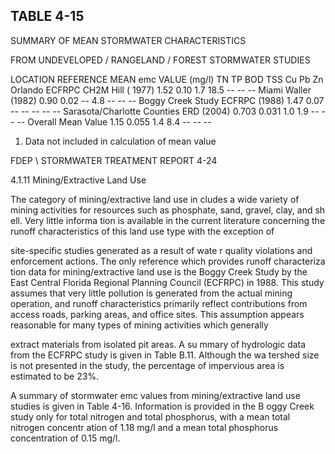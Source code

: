 <!-- NEEDS USER REVIEW -->
## TABLE  4-15 
 

 SUMMARY  OF  MEAN  STORMWATER  CHARACTERISTICS 

 FROM  UNDEVELOPED / RANGELAND / FOREST  STORMWATER  STUDIES 
 
LOCATION 
REFERENCE 
MEAN  emc  VALUE  (mg/l) 
TN 
TP 
BOD 
TSS 
Cu 
Pb 
Zn 
Orlando ECFRPC CH2M Hill (
1977) 1.52 0.10 1.7 18.5 -- -- -- 
Miami Waller (1982) 0.90 0.02 -- 4.8 -- -- -- 
Boggy Creek Study ECFRPC (1988) 1.47 0.07 -- -- -- -- -- 
Sarasota/Charlotte Counties ERD (2004) 0.703 0.031 1.0 1.9 -- -- -- 
Overall Mean Value 1.15 0.055 1.4 8.4 -- -- -- 
 
1.  Data not included in calculation of mean value
 

FDEP \ STORMWATER  TREATMENT  REPORT 
4-24 
 

 
4.1.11 Mining/Extractive Land Use
 
 
 The category of mining/extractive land use in
cludes a wide variety of mining activities for 
resources such as phosphate, sand, gravel, clay, and sh
ell.  Very little informa
tion is available in the 
current literature concerning the runoff characteristics of this land use type with the exception of 

site-specific studies generated as a result of wate
r quality violations and enforcement actions.  The 
only reference which provides runoff characteriza
tion data for mining/extractive land use is the 
Boggy Creek Study by the East Central Florida 
Regional Planning Council (ECFRPC) in 1988. 
This study assumes that very little pollution is 
generated from the actual mining operation, and 
runoff characteristics primarily reflect contributions
 from access roads, parking areas, and office 
sites.  This assumption appears reasonable for many types of mining activities which generally 

extract materials from isolated pit areas.  A su
mmary of hydrologic data from the ECFRPC study is 
given in Table B.11.  Although the wa
tershed size is not presented in the study, the percentage of 
impervious area is estimated to be 23%. 

 

 A summary of stormwater emc values from 
mining/extractive land use studies is given in 
Table 4-16.  Information is provided in the B
oggy Creek study only for total nitrogen and total 
phosphorus, with a mean total nitrogen concentr
ation of 1.18 mg/l and a mean total phosphorus 
concentration of 0.15 mg/l.
